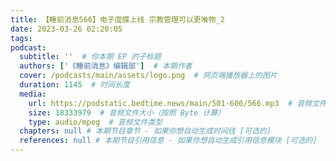 ```yaml
---
title: 【睡前消息566】电子度牒上线 宗教管理可以更唯物_2
date: 2023-03-26 02:20:05
tags:
podcast:
  subtitle: ''  # 你本期 EP 的子标题
  authors: ['《睡前消息》编辑部']  # 本期作者
  cover: /podcasts/main/assets/logo.png  # 网页端播放器上的图片
  duration: 1145  # 时间长度
  media:
    url: https://podstatic.bedtime.news/main/501-600/566.mp3  # 音频文件
    size: 18333979  # 音频文件大小（按照 Byte 计算）
    type: audio/mpeg  # 音频文件类型
  chapters: null # 本期节目章节 - 如果你想自动生成时间线 [可选的]
  references: null # 本期节目引用信息 - 如果你想自动生成引用信息模块 [可选的]
---
```


